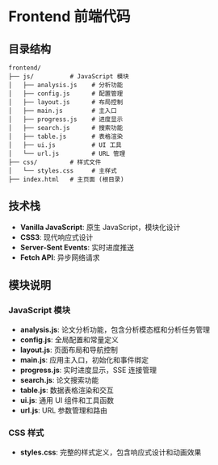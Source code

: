 # Frontend 前端代码

## 目录结构

```
frontend/
├── js/          # JavaScript 模块
│   ├── analysis.js    # 分析功能
│   ├── config.js      # 配置管理
│   ├── layout.js      # 布局控制
│   ├── main.js        # 主入口
│   ├── progress.js    # 进度显示
│   ├── search.js      # 搜索功能
│   ├── table.js       # 表格渲染
│   ├── ui.js          # UI 工具
│   └── url.js         # URL 管理
├── css/         # 样式文件
│   └── styles.css     # 主样式
├── index.html   # 主页面 (根目录)
```

## 技术栈

- **Vanilla JavaScript**: 原生 JavaScript，模块化设计
- **CSS3**: 现代响应式设计
- **Server-Sent Events**: 实时进度推送
- **Fetch API**: 异步网络请求

## 模块说明

### JavaScript 模块

- **analysis.js**: 论文分析功能，包含分析模态框和分析任务管理
- **config.js**: 全局配置和常量定义
- **layout.js**: 页面布局和导航控制
- **main.js**: 应用主入口，初始化和事件绑定
- **progress.js**: 实时进度显示，SSE 连接管理
- **search.js**: 论文搜索功能
- **table.js**: 数据表格渲染和交互
- **ui.js**: 通用 UI 组件和工具函数
- **url.js**: URL 参数管理和路由

### CSS 样式

- **styles.css**: 完整的样式定义，包含响应式设计和动画效果
